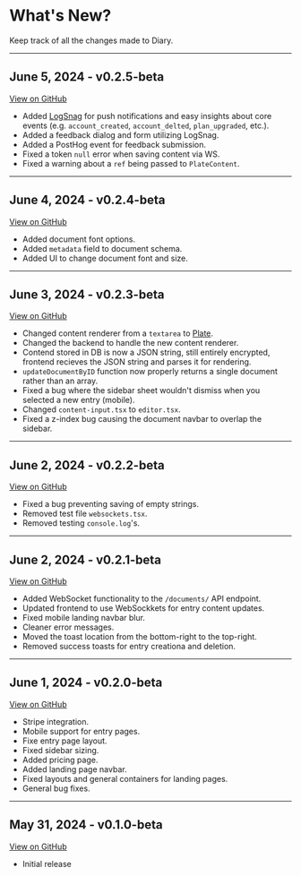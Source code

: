 # What's New?

Keep track of all the changes made to Diary.

---

## June 5, 2024 - v0.2.5-beta

[View on GitHub](https://github.com/dickeyy/diary/releases/tag/v0.2.5-beta)

-   Added [LogSnag](https://logsnag.com/) for push notifications and easy insights about core events
    (e.g. `account_created`, `account_delted`, `plan_upgraded`, etc.).
-   Added a feedback dialog and form utilizing LogSnag.
-   Added a PostHog event for feedback submission.
-   Fixed a token `null` error when saving content via WS.
-   Fixed a warning about a `ref` being passed to `PlateContent`.

---

## June 4, 2024 - v0.2.4-beta

[View on GitHub](https://github.com/dickeyy/diary/releases/tag/v0.2.4-beta)

-   Added document font options.
-   Added `metadata` field to document schema.
-   Added UI to change document font and size.

---

## June 3, 2024 - v0.2.3-beta

[View on GitHub](https://github.com/dickeyy/diary/releases/tag/v0.2.3-beta)

-   Changed content renderer from a `textarea` to [Plate](https://platejs.org/).
-   Changed the backend to handle the new content renderer.
-   Contend stored in DB is now a JSON string, still entirely encrypted, frontend recieves the JSON
    string and parses it for rendering.
-   `updateDocumentByID` function now properly returns a single document rather than an array.
-   Fixed a bug where the sidebar sheet wouldn't dismiss when you selected a new entry (mobile).
-   Changed `content-input.tsx` to `editor.tsx`.
-   Fixed a z-index bug causing the document navbar to overlap the sidebar.

---

## June 2, 2024 - v0.2.2-beta

[View on GitHub](https://github.com/dickeyy/diary/releases/tag/v0.2.2-beta)

-   Fixed a bug preventing saving of empty strings.
-   Removed test file `websockets.tsx`.
-   Removed testing `console.log`'s.

---

## June 2, 2024 - v0.2.1-beta

[View on GitHub](https://github.com/dickeyy/diary/releases/tag/v0.2.1-beta)

-   Added WebSocket functionality to the `/documents/` API endpoint.
-   Updated frontend to use WebSockkets for entry content updates.
-   Fixed mobile landing navbar blur.
-   Cleaner error messages.
-   Moved the toast location from the bottom-right to the top-right.
-   Removed success toasts for entry creationa and deletion.

---

## June 1, 2024 - v0.2.0-beta

[View on GitHub](https://github.com/dickeyy/diary/releases/tag/v.0.2.0-beta)

-   Stripe integration.
-   Mobile support for entry pages.
-   Fixe entry page layout.
-   Fixed sidebar sizing.
-   Added pricing page.
-   Added landing page navbar.
-   Fixed layouts and general containers for landing pages.
-   General bug fixes.

---

## May 31, 2024 - v0.1.0-beta

[View on GitHub](https://github.com/dickeyy/diary/releases/tag/Beta)

-   Initial release
